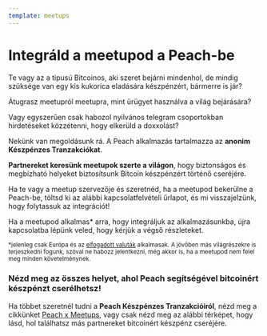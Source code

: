 ```yaml
---
template: meetups
---
```


<!--[headline]-->

# Integráld a meetupod a Peach-be

<!--[intro]-->

Te vagy az a típusú Bitcoinos, aki szeret bejárni mindenhol, de mindig szüksége van egy kis kukorica eladására készpénzért, bármerre is jár?

Átugrasz meetupról meetupra, mint ürügyet használva a világ bejárására?

Vagy egyszerűen csak habozol nyilvános telegram csoportokban hirdetéseket közzétenni, hogy elkerüld a doxxolást?

Nekünk van megoldásunk rá.
A Peach alkalmazás tartalmazza az **anonim Készpénzes Tranzakciókat**.

**Partnereket keresünk meetupok szerte a világon**, hogy biztonságos és megbízható helyeket biztosítsunk Bitcoin készpénzért történő cseréjére.

Ha te vagy a meetup szervezője és szeretnéd, ha a meetupod bekerülne a Peach-be, töltsd ki az alábbi kapcsolatfelvételi űrlapot, és mi visszajelzünk, hogy folytassuk az integrációt!

Ha a meetupod alkalmas\* arra, hogy integráljuk az alkalmazásunkba, újra kapcsolatba lépünk veled, hogy kérjük a végső részleteket.

<small>\*jelenleg csak Európa és az [elfogadott valuták](/how-it-works/#payment) alkalmasak. A jövőben más világrészekre is terjeszkedni fogunk, szóval ne habozz jelentkezni, még akkor is, ha a meetupod nem felel meg minden követelménynek.</small>

<!--[map]-->

### Nézd meg az összes helyet, ahol Peach segítségével bitcoinért készpénzt cserélhetsz!

Ha többet szeretnél tudni a **Peach Készpénzes Tranzakcióiról**, nézd meg a cikkünket [Peach x Meetups](/blog/peach-for-meetups/), vagy csak nézd meg az alábbi térképet, hogy lásd, hol találhatsz más partnereket bitcoinért készpénz cseréjére.
